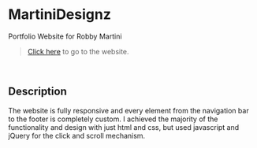 # MartiniDesignz 
Portfolio Website for Robby Martini<br>
>[Click here](http://martinidesignz.com/) to go to the website.
<br>

## Description
The website is fully responsive and every element from the navigation bar to the footer is completely custom.  I achieved the majority of 
the functionality and design with just html and css, but used javascript and jQuery for the click and scroll mechanism.
